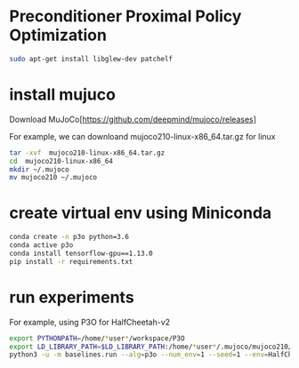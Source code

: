 # Preconditioner Proximal Policy Optimization

```bash
sudo apt-get install libglew-dev patchelf
```

# install mujuco

Download MuJoCo[https://github.com/deepmind/mujoco/releases]

For example, we can downloand mujoco210-linux-x86_64.tar.gz for linux

```bash
tar -xvf  mujoco210-linux-x86_64.tar.gz
cd  mujoco210-linux-x86_64
mkdir ~/.mujoco
mv mujoco210 ~/.mujoco

```


# create virtual env using Miniconda
```bash
conda create -n p3o python=3.6
conda active p3o
conda install tensorflow-gpu==1.13.0
pip install -r requirements.txt
```
# run experiments
For example, using P3O for HalfCheetah-v2
```bash
export PYTHONPATH=/home/*user*/workspace/P3O
export LD_LIBRARY_PATH=$LD_LIBRARY_PATH:/home/*user*/.mujoco/mujoco210/bin:/usr/lib/nvidia
python3 -u -m baselines.run --alg=p3o --num_env=1 --seed=1 --env=HalfCheetah-v2 --num_timesteps=3e6 --kl_coef=0.01 --noptepochs=5 --nminibatches=64 --log_path=./HalfCheetah/p3o_s-1_no-5_minib-64_kl-0.01
```
